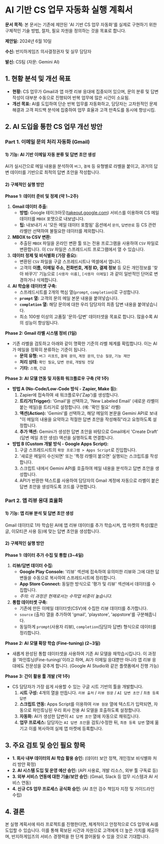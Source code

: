 # **AI 기반 CS 업무 자동화 실행 계획서**

**문서 목적:** 본 문서는 기존에 제안된 'AI 기반 CS 업무 자동화'를 실제로 구현하기 위한 구체적인 기술 방법, 절차, 필요 자원을 정의하는 것을 목표로 합니다.

**제안일:** 2024년 6월 10일

**수신:** 반지하게임즈 의사결정권자 및 실무 담당자

**발신:** CS팀 (자문: Gemini AI)

## **1\. 현황 분석 및 개선 목표**

* **현황:** CS 업무가 Gmail과 앱 마켓 리뷰 응대에 집중되어 있으며, 문의 분류 및 답변 작성이 대부분 수동으로 진행되어 반복 업무에 많은 시간이 소요됨.  
* **개선 목표:** AI를 도입하여 단순 반복 업무를 자동화하고, 담당자는 고차원적인 문제 해결과 고객 피드백 분석에 집중하여 업무 효율과 고객 만족도를 동시에 향상시킴.

## **2\. AI 도입을 통한 CS 업무 개선 방안**

### **Part 1\. 이메일 문의 처리 자동화 (Gmail)**

#### **1\) 기능: AI 기반 이메일 자동 분류 및 답변 초안 생성**

AI가 실시간으로 메일 내용을 분석하여 `버그`, `결제` 등 유형별로 라벨을 붙이고, 과거의 답변 데이터를 기반으로 최적의 답변 초안을 작성합니다.

#### **2\) 구체적인 실행 방안**

**Phase 1: 데이터 준비 및 정제 (약 1\~2주)**

1. **Gmail 데이터 추출:**  
   * **방법:** Google 테이크아웃([takeout.google.com](http://takeout.google.com)) 서비스를 이용하여 CS 메일 데이터를 `MBOX` 포맷으로 내보냅니다.  
   * **팁:** 내보내기 시 '모든 메일 데이터 포함됨' 옵션에서 `문의`, `답변완료` 등 CS 관련 라벨만 선택하여 불필요한 데이터를 제외합니다.  
2. **MBOX to CSV 변환:**  
   * 추출된 `MBOX` 파일을 온라인 변환 툴 또는 전용 프로그램을 사용하여 `CSV` 파일로 변환합니다. 이 `CSV` 파일은 스프레드시트 프로그램에서 열 수 있습니다.  
3. **데이터 정제 및 비식별화 (가장 중요):**  
   * 변환된 `CSV` 파일을 구글 스프레드시트나 엑셀에서 엽니다.  
   * 고객의 **이름, 이메일 주소, 전화번호, 계정 ID, 결제 정보** 등 모든 개인정보를 '찾아 바꾸기' 기능으로 `[사용자 이름]`, `[사용자 이메일]` 과 같이 일반적인 단어로 변경하거나 삭제합니다.  
4. **AI 학습용 데이터셋 구축:**  
   * 스프레드시트를 2개의 핵심 열(`prompt`, `completion`)로 구성합니다.  
   * **`prompt` 열:** 고객의 문의 메일 본문 내용을 붙여넣습니다.  
   * **`completion` 열:** 해당 문의에 대한 우리 담당자의 최종 답변 내용을 붙여넣습니다.  
   * 최소 100쌍 이상의 고품질 '문의-답변' 데이터셋을 목표로 합니다. 많을수록 AI의 성능이 향상됩니다.

**Phase 2: Gmail 라벨 시스템 정비 (1일)**

* 기존 라벨을 검토하고 아래와 같이 명확한 기준의 라벨 체계를 확립합니다. 이는 AI가 메일을 정확히 분류하는 기준이 됩니다.  
  * **문의 유형:** `버그 리포트`, `결제 문의`, `계정 문의`, `단순 질문`, `기능 제안`  
  * **처리 상태:** `확인 필요`, `답변 완료`, `개발팀 전달`  
  * **기타:** `스팸`, `긴급`

**Phase 3: AI 모델 연동 및 자동화 워크플로우 구축 (약 1주)**

* **방법 A (No-Code/Low-Code 방식 \- Zapier, Make 등):**  
  1. Zapier에 접속하여 새 워크플로우('Zap')를 생성합니다.  
  2. **트리거(Trigger):** 'Gmail'을 선택하고, 'New Labeled Email' (새로운 라벨이 붙는 메일)을 트리거로 설정합니다. (예: '확인 필요' 라벨)  
  3. **액션(Action):** 'Gemini'를 선택하고, 해당 메일의 본문을 Gemini API로 보내 "이 메일의 내용을 요약하고 적절한 답변 초안을 작성해줘"라고 요청하도록 설정합니다.  
  4. **추가 액션:** Gemini가 생성한 답변 초안을 바탕으로 Gmail에서 'Create Draft' (답변 메일 초안 생성) 액션을 실행하도록 연결합니다.  
* **방법 B (Custom 개발 방식 \- Google Apps Script):**  
  1. 구글 스프레드시트의 `확장 프로그램 > Apps Script`로 진입합니다.  
  2. '새로운 메일이 수신되면' 또는 '특정 라벨이 붙으면' 실행되는 스크립트를 작성합니다.  
  3. 스크립트 내에서 Gemini API를 호출하여 메일 내용을 분석하고 답변 초안을 생성합니다.  
  4. API가 반환한 텍스트를 사용하여 담당자의 Gmail 계정에 자동으로 라벨이 붙은 답변 초안을 생성하도록 코드를 구현합니다.

### **Part 2\. 앱 리뷰 응대 효율화**

#### **1\) 기능: 앱 리뷰 분석 및 답변 초안 생성**

Gmail 데이터로 1차 학습된 AI에 앱 리뷰 데이터를 추가 학습시켜, 앱 마켓의 특성(짧은 글, 이모티콘 사용 등)에 맞는 답변 초안을 생성합니다.

#### **2\) 구체적인 실행 방안**

**Phase 1: 데이터 추가 수집 및 통합 (3\~4일)**

1. **리뷰/답변 데이터 수집:**  
   * **Google Play Console:** '리뷰' 섹션에 접속하여 유의미한 리뷰와 그에 대한 답변들을 수동으로 복사하여 스프레드시트에 정리합니다.  
   * **App Store Connect:** 동일한 방식으로 '평가 및 리뷰' 섹션에서 데이터를 수집합니다.  
   * *주의: 이 과정은 현재로서는 수작업 비중이 높습니다.*  
2. **통합 데이터셋 구축:**  
   * 기존에 만든 이메일 데이터셋(CSV)에 수집한 리뷰 데이터를 추가합니다.  
   * `source` (출처) 열을 추가하여 'gmail', 'playstore', 'appstore'를 구분해줍니다.  
   * 동일하게 `prompt`(사용자 리뷰), `completion`(담당자 답변) 형식으로 데이터를 정리합니다.

**Phase 2: AI 모델 확장 학습 (Fine-tuning) (2\~3일)**

* 새롭게 완성된 통합 데이터셋을 사용하여 기존 AI 모델을 재학습시킵니다. 이 과정을 '파인튜닝(Fine-tuning)'이라고 하며, AI가 이메일 응대뿐만 아니라 앱 리뷰 응대에도 전문성을 갖추게 합니다. (Google AI Studio와 같은 플랫폼에서 진행 가능)

**Phase 3: 간이 활용 툴 개발 (약 1주)**

* CS 담당자가 가장 쉽게 사용할 수 있는 구글 시트 기반의 툴을 개발합니다.  
  1. **시트 구성:** 4개의 열을 만듭니다. `리뷰 출처` / `리뷰 원문` / `AI 답변 초안` / `최종 등록 답변`  
  2. **스크립트 연동:** Apps Script를 이용하여 `리뷰 원문` 열에 텍스트가 입력되면, 자동으로 파인튜닝된 우리 회사 전용 AI 모델을 호출하도록 설정합니다.  
  3. **자동화:** AI가 생성한 답변이 `AI 답변 초안` 열에 자동으로 채워집니다.  
  4. **업무 프로세스:** 담당자는 `AI 답변 초안`을 검토/수정한 뒤, `최종 등록 답변` 열에 옮기고 이를 복사하여 실제 앱 마켓에 등록합니다.

## **3\. 주요 검토 및 승인 필요 항목**

* **1\. 회사 내부 데이터의 AI 학습 활용 승인:** (데이터 보안 정책, 개인정보 비식별화 처리 방안 확정)  
* **2\. AI 시스템 도입 및 운영 예산 승인:** (API 사용료, 개발 리소스, 외부 툴 구독료 등)  
* **3\. 외부 서비스 연동에 대한 기술/보안 승인:** (Gmail, Slack 등 업무 시스템과 AI 서비스 연동)  
* **4\. 신규 CS 업무 프로세스 공식화 승인:** (AI 초안 검수 책임자 지정 및 가이드라인 수립)

## **4\. 결론**

본 실행 계획서에 따라 프로젝트를 진행한다면, 체계적이고 안정적으로 CS 업무에 AI를 도입할 수 있습니다. 이를 통해 확보된 시간과 자원으로 고객에게 더 높은 가치를 제공하며, 반지하게임즈의 서비스 경쟁력을 한 단계 끌어올릴 수 있을 것으로 기대합니다.

